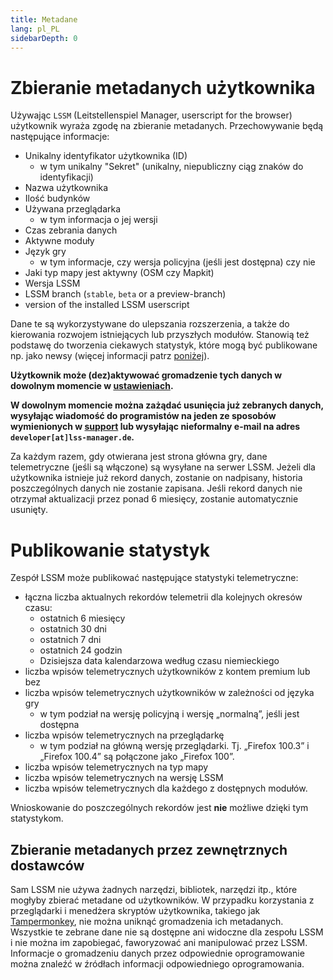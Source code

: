 ```yaml
---
title: Metadane
lang: pl_PL
sidebarDepth: 0
---
```


# Zbieranie metadanych użytkownika

Używając `LSSM` (Leitstellenspiel Manager, userscript for the browser) użytkownik wyraża zgodę na zbieranie metadanych. Przechowywanie będą następujące informacje:

* Unikalny identyfikator użytkownika (ID)
    * w tym unikalny "Sekret" (unikalny, niepubliczny ciąg znaków do identyfikacji)
* Nazwa użytkownika
* Ilość budynków
* Używana przeglądarka
    * w tym informacja o jej wersji
* Czas zebrania danych
* Aktywne moduły
* Język gry
    * w tym informacje, czy wersja policyjna (jeśli jest dostępna) czy nie
* Jaki typ mapy jest aktywny (OSM czy Mapkit)
* Wersja LSSM
* LSSM branch (`stable`, `beta` or a preview-branch)
* version of the installed LSSM userscript

Dane te są wykorzystywane do ulepszania rozszerzenia, a także do kierowania rozwojem istniejących lub przyszłych modułów.
 Stanowią też podstawę do tworzenia ciekawych statystyk, które mogą być publikowane np. jako newsy (więcej informacji patrz [poniżej](#publikowanie-statystyk)).

**Użytkownik może (dez)aktywować gromadzenie tych danych w dowolnym momencie w [ustawieniach](settings.md).**

**W dowolnym momencie można zażądać usunięcia już zebranych danych, wysyłając wiadomość do programistów na jeden ze sposobów wymienionych w [support](support.md) lub wysyłając nieformalny e-mail na adres `developer[at]lss-manager.de`.**

Za każdym razem, gdy otwierana jest strona główna gry, dane telemetryczne (jeśli są włączone) są wysyłane na serwer LSSM.
 Jeżeli dla użytkownika istnieje już rekord danych, zostanie on nadpisany, historia poszczególnych danych nie zostanie zapisana.
 Jeśli rekord danych nie otrzymał aktualizacji przez ponad 6 miesięcy, zostanie automatycznie usunięty.

# Publikowanie statystyk

Zespół LSSM może publikować następujące statystyki telemetryczne:

* łączna liczba aktualnych rekordów telemetrii dla kolejnych okresów czasu:
    * ostatnich 6 miesięcy
    * ostatnich 30 dni
    * ostatnich 7 dni
    * ostatnich 24 godzin
    * Dzisiejsza data kalendarzowa według czasu niemieckiego
* liczba wpisów telemetrycznych użytkowników z kontem premium lub bez
* liczba wpisów telemetrycznych użytkowników w zależności od języka gry
    * w tym podział na wersję policyjną i wersję „normalną”, jeśli jest dostępna
* liczba wpisów telemetrycznych na przeglądarkę
    * w tym podział na główną wersję przeglądarki. Tj. „Firefox 100.3” i „Firefox 100.4” są połączone jako „Firefox 100”.
* liczba wpisów telemetrycznych na typ mapy
* liczba wpisów telemetrycznych na wersję LSSM
* liczba wpisów telemetrycznych dla każdego z dostępnych modułów.

Wnioskowanie do poszczególnych rekordów jest **nie** możliwe dzięki tym statystykom.

## Zbieranie metadanych przez zewnętrznych dostawców

Sam LSSM nie używa żadnych narzędzi, bibliotek, narzędzi itp., które mogłyby zbierać metadane od użytkowników.
W przypadku korzystania z przeglądarki i menedżera skryptów użytkownika, takiego jak [Tampermonkey](https://tampermonkey.net), nie można uniknąć gromadzenia ich metadanych.
Wszystkie te zebrane dane nie są dostępne ani widoczne dla zespołu LSSM i nie można im zapobiegać, faworyzować ani manipulować przez LSSM.
Informacje o gromadzeniu danych przez odpowiednie oprogramowanie można znaleźć w źródłach informacji odpowiedniego oprogramowania.

<!-- ==START_FOOTER== Do NOT edit anything below this line! Any edits will be removed as content is auto generated! -->
[lssm.status]: https://status.lss-manager.de/
[lssm.discord]: https://discord.gg/RcTNjpB
[lssm.userscript]: https://v4.lss-manager.de/lssm-v4.user.js
[lssm.donations]: https://donate.lss-manager.de/
[docs]: https://docs.lss-manager.de/
[docs.apps]: /pl_PL/apps/
[docs.appstore]: /pl_PL/appstore/
[docs.bugs]: /pl_PL/bugs/
[docs.error_report]: /pl_PL/error_report/
[docs.faq]: /pl_PL/faq/
[docs.metadata]: /pl_PL/metadata/
[docs.other]: /pl_PL/other/
[docs.settings]: /pl_PL/settings/
[docs.suggestions]: /pl_PL/suggestions/
[docs.support]: /pl_PL/support/
[games.self]: https://operatorratunkowy.pl
[tampermonkey]: https://tampermonkey.net/
[github]: https://github.com/LSS-Manager/LSSM-V.4
[github.issues]: https://github.com/LSS-Manager/LSSM-V.4/issues
[github.issues.open]: https://github.com/LSS-Manager/LSSM-V.4/issues?q=is%3Aissue+is%3Aopen+label%3Abug